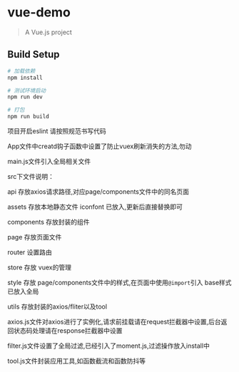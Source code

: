 # vue-demo

> A Vue.js project

## Build Setup

``` bash
# 加载依赖
npm install

# 测试环境启动
npm run dev

# 打包
npm run build

```

项目开启eslint 请按照规范书写代码

App文件中creatd钩子函数中设置了防止vuex刷新消失的方法,勿动

main.js文件引入全局相关文件

src下文件说明：

api 存放axios请求路径,对应page/components文件中的同名页面

assets 存放本地静态文件
iconfont 已放入,更新后直接替换即可

components 存放封装的组件

page 存放页面文件

router 设置路由

store 存放 vuex的管理

style 存放 page/components文件中的样式,在页面中使用`@import`引入
base样式已放入全局

utils 存放封装的axios/fliter以及tool

axios.js文件对axios进行了实例化,请求前挂载请在request拦截器中设置,后台返回状态码处理请在response拦截器中设置

filter.js文件设置了全局过滤,已经引入了moment.js,过滤操作放入install中

tool.js文件封装应用工具,如函数截流和函数防抖等






